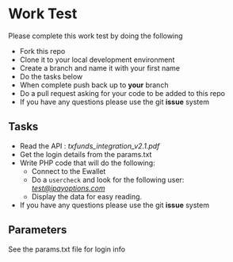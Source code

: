 Work Test
=========

Please complete this work test by doing the following

  - Fork this repo
  - Clone it to your local development environment
  - Create a branch and name it with your first name
  - Do the tasks below
  - When complete push back up to **your** branch
  - Do a pull request asking for your code to be added to this repo
  - If you have any questions please use the git **issue** system


Tasks
---
 - Read the API : *txfunds_integration_v2.1.pdf*
 - Get the login details from the params.txt
 - Write PHP code that will do the following:
 	- Connect to the Ewallet
 	- Do a `usercheck` and look for the following user: *test@ipayoptions.com*
 	- Display the data for easy reading.
 - If you have any questions please use the git **issue** system

Parameters
----------
See the params.txt file for login info

